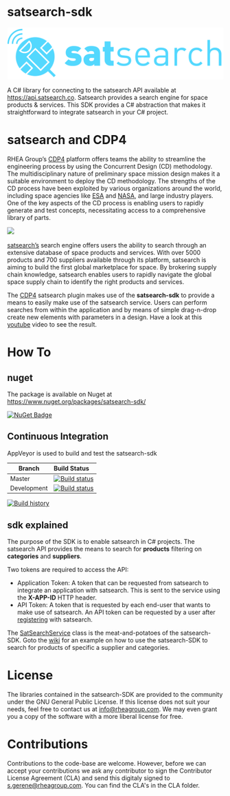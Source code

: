 # satsearch-sdk

<img src="https://raw.githubusercontent.com/RHEAGROUP/satsearch-sdk/master/satsearchlogo.png">

A C# library for connecting to the satsearch API available at https://api.satsearch.co. Satsearch provides a search engine for space products & services. This SDK provides a C# abstraction that makes it straightforward to integrate satsearch in your C# project.

# satsearch and CDP4

RHEA Group’s [CDP4](https://github.com/RHEAGROUP/CDP4-IME-Community-Edition) platform offers teams the ability to streamline the engineering process by using the Concurrent Design (CD) methodology. The multidisciplinary nature of preliminary space mission design makes it a suitable environment to deploy the CD methodology. The strengths of the CD process have been exploited by various organizations around the world, including space agencies like [ESA](https://www.esa.int/Our_Activities/Space_Engineering_Technology/CDF) and [NASA](https://jplteamx.jpl.nasa.gov/), and large industry players. One of the key aspects of the CD process is enabling users to rapidly generate and test concepts, necessitating access to a comprehensive library of parts.

<img src="https://github.com/RHEAGROUP/CDP4-SDK-Community-Edition/raw/master/CDP-Community-Edition.png" width="150">

[satsearch’s](https://satsearch.co/) search engine offers users the ability to search through an extensive database of space products and services. With over 5000 products and 700 suppliers available through its platform, satsearch is aiming to build the first global marketplace for space. By brokering supply chain knowledge, satsearch enables users to rapidly navigate the global space supply chain to identify the right products and services.

The [CDP4](https://github.com/RHEAGROUP/CDP4-IME-Community-Edition) satsearch plugin makes use of the **satsearch-sdk** to provide a means to easily make use of the satsearch service. Users can perform searches from within the application and by means of simple drag-n-drop create new elements with parameters in a design. Have a look at this [youtube](https://www.youtube.com/watch?v=4uVmWufaoGw) video to see the result.

# How To

## nuget

The package is available on Nuget at https://www.nuget.org/packages/satsearch-sdk/

[![NuGet Badge](https://buildstats.info/nuget/satsearch-sdk)](https://buildstats.info/nuget/satsearch-skdk)

## Continuous Integration

AppVeyor is used to build and test the satsearch-sdk

Branch | Build Status
------- | :------------
Master |  [![Build status](https://ci.appveyor.com/api/projects/status/1r61oy4gc728gx4d/branch/master?svg=true)](https://ci.appveyor.com/project/samatrhea/satsearch-sdk/branch/master)
Development | [![Build status](https://ci.appveyor.com/api/projects/status/1r61oy4gc728gx4d/branch/development?svg=true)](https://ci.appveyor.com/project/samatrhea/satsearch-sdk/branch/development)

[![Build history](https://buildstats.info/appveyor/chart/samatrhea/satsearch-sdk)](https://ci.appveyor.com/project/samatrhea/satsearch-sdk/history)

## sdk explained

The purpose of the SDK is to enable satsearch in C# projects. The satsearch API provides the means to search for **products** filtering on **categories** and **suppliers**. 

Two tokens are required to access the API:
  - Application Token: A token that can be requested from satsearch to integrate an application with satsearch. This is sent to the service using the **X-APP-ID** HTTP header.
  - API Token: A token that is requested by each end-user that wants to make use of satsearch. An API token can be requested by a user after [registering](https://satsearch.co/register) with satsearch.

The [SatSearchService](https://github.com/RHEAGROUP/satsearch-sdk/blob/master/satsearch-sdk/API/SatSearchService.cs) class is the meat-and-potatoes of the satsearch-SDK. Goto the [wiki](https://github.com/RHEAGROUP/satsearch-sdk/wiki/SatSearchService) for an example on how to use the satsearch-SDK to search for products of specific a supplier and categories.

# License

The libraries contained in the satsearch-SDK are provided to the community under the GNU General Public License. If this license does not suit your needs, feel free to contact us at info@rheagroup.com. We may even grant you a copy of the software with a more liberal license for free.

# Contributions

Contributions to the code-base are welcome. However, before we can accept your contributions we ask any contributor to sign the Contributor License Agreement (CLA) and send this digitaly signed to s.gerene@rheagroup.com. You can find the CLA's in the CLA folder.